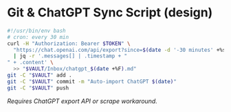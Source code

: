 # Git & ChatGPT Sync Script (design)

```bash
#!/usr/bin/env bash
# cron: every 30 min
curl -H "Authorization: Bearer $TOKEN" \
  "https://chat.openai.com/api/export?since=$(date -d '-30 minutes' +%s)" \
  | jq -r '.messages[] | .timestamp + "
" + .content' \
  >> "$VAULT/Inbox/chatgpt_$(date +%F).md"
git -C "$VAULT" add .
git -C "$VAULT" commit -m "Auto‑import ChatGPT $(date)"
git -C "$VAULT" push
```

*Requires ChatGPT export API or scrape workaround.*
